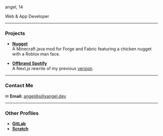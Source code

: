 angel, 14

Web & App Developer

---

### Projects

- **[Nugget](https://github.com/sillyangel/nugget)**  
  A Minecraft java mod for Forge and Fabric featuring a chicken nugget with a Roblox man face.  

- **[Offbrand Spotify](https://github.com/sillyangel/project-still)**  
  A Next.js rewrite of my previous [version](https://playmusichtml.web.app/).  

---

### Contact Me

✉ **Email:** [angel@sillyangel.dev](mailto:angel@sillyangel.dev)

---

### Other Profiles

- **[GitLab](https://gitlab.com/sillyangel)**
- **[Scratch](https://scratch.mit.edu/users/sillyangel3/)**
